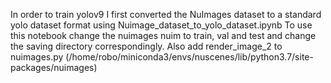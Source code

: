 In order to train yolov9 I first converted the NuImages dataset to a standard yolo dataset format using Nuimage_dataset_to_yolo_dataset.ipynb
To use this notebook change the nuimages nuim to train, val and test and change the saving directory correspondingly. Also add render_image_2 to nuimages.py (/home/robo/miniconda3/envs/nuscenes/lib/python3.7/site-packages/nuimages)
